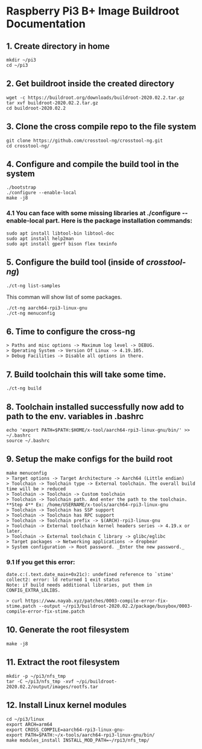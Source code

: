 # Raspberry Pi3 B+ Image Buildroot Documentation

## 1. Create directory in home

```
mkdir ~/pi3
cd ~/pi3
```

## 2. Get buildroot inside the created directory

```
wget -c https://buildroot.org/downloads/buildroot-2020.02.2.tar.gz
tar xvf buildroot-2020.02.2.tar.gz
cd buildroot-2020.02.2
```
## 3. Clone the cross compile repo to the file system

```
git clone https://github.com/crosstool-ng/crosstool-ng.git
cd crosstool-ng/
```

## 4. Configure and compile the build tool in the system

```
./bootstrap
./configure --enable-local
make -j8
```

### 4.1 You can face with some missing libraries at **./configure --enable-local** part. Here is the package installation commands: 

```
sudo apt install libtool-bin libtool-doc
sudo apt install help2man
sudo apt install gperf bison flex texinfo
```

## 5. Configure the build tool (inside of _crosstool-ng_)

```
./ct-ng list-samples
```

This comman will show list of some packages.

```
./ct-ng aarch64-rpi3-linux-gnu
./ct-ng menuconfig
```

## 6. Time to configure the cross-ng

```
> Paths and misc options -> Maximum log level -> DEBUG.
> Operating System -> Version Of Linux -> 4.19.105.
> Debug Facilities -> Disable all options in there.
```

## 7. Build toolchain this will take some time.

```
./ct-ng build
```

## 8. Toolchain installed successfully now add to path to the env. variables in **.bashrc**

```
echo 'export PATH=$PATH:$HOME/x-tool/aarch64-rpi3-linux-gnu/bin/' >> ~/.bashrc
source ~/.bashrc
```

## 9. Setup the make configs for the build root

```
make menuconfig
> Target options -> Target Architecture -> Aarch64 (Little endian)
> Toolchain -> Toolchain type -> External toolchain. The overall build time will be > reduced
> Toolchain -> Toolchain -> Custom toolchain
> Toolchain -> Toolchain path. And enter the path to the toolchain. **Step 4** Ex: /home/USERNAME/x-tools/aarch64-rpi3-linux-gnu
> Toolchain -> Toolchain has SSP support
> Toolchain -> Toolchain has RPC support
> Toolchain -> Toolchain prefix -> $(ARCH)-rpi3-linux-gnu
> Toolchain -> External toolchain kernel headers series -> 4.19.x or later.
> Toolchain -> External toolchain C library -> glibc/eglibc
> Target packages -> Networking applications -> dropbear
> System configuration -> Root password. _Enter the new password._ 
```

### 9.1 If you get this error:

```
date.c:(.text.date_main+0x21c): undefined reference to `stime'
collect2: error: ld returned 1 exit status
Note: if build needs additional libraries, put them in CONFIG_EXTRA_LDLIBS.
```

```
> curl https://www.nayab.xyz/patches/0003-compile-error-fix-stime.patch --output ~/rpi3/buildroot-2020.02.2/package/busybox/0003-compile-error-fix-stime.patch
```

## 10. Generate the root filesystem

```
make -j8
```

## 11. Extract the root filesystem

```
mkdir -p ~/pi3/nfs_tmp
tar -C ~/pi3/nfs_tmp -xvf ~/pi/buildroot-2020.02.2/output/images/rootfs.tar
```
## 12. Install Linux kernel modules

```
cd ~/pi3/linux
export ARCH=arm64
export CROSS_COMPILE=aarch64-rpi3-linux-gnu-
export PATH=$PATH:~/x-tools/aarch64-rpi3-linux-gnu/bin/
make modules_install INSTALL_MOD_PATH=~/rpi3/nfs_tmp/
```



